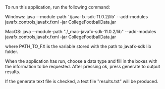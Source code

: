 To run this application, run the following command:

Windows: java --module-path './java-fx-sdk-11.0.2/lib' --add-modules javafx.controls,javafx.fxml -jar CollegeFootballData.jar

MacOS: java --module-path "./_mac-javafx-sdk-11.0.2/lib" --add-modules javafx.controls,javafx.fxml -jar CollegeFootballData.jar

where PATH_TO_FX is the variable stored with the path to javafx-sdk lib folder.

When the application has run, choose a data type and fill in the boxes with the information to be requested. After pressing ok, press generate to output results.

If the generate text file is checked, a text file "results.txt" will be produced.
